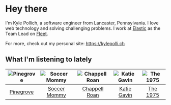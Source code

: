 # Hey there


I'm Kyle Pollich, a software engineer from Lancaster, Pennsylvania. I love web technology and solving challenging problems.
I work at [Elastic](https://www.elastic.co/) as the Team Lead on [Fleet](https://www.elastic.co/guide/en/fleet/current/fleet-overview.html).

For more, check out my personal site: https://kylepolli.ch

## What I'm listening to lately

<!-- begin artists -->
  |![Pinegrove](https://i.scdn.co/image/ab6761610000f1780089634a4e7964d250223ed6)|![Soccer Mommy](https://i.scdn.co/image/ab6761610000f17892a53b190e048475d6c1722e)|![Chappell Roan](https://i.scdn.co/image/ab6761610000f178cde5a0d57c1b79de5fce6bee)|![Katie Gavin](https://i.scdn.co/image/ab6761610000f178f1fc39518ec60153ff2dad62)|![The 1975](https://i.scdn.co/image/ab6761610000f17889348336354096fd4e36ca73)|
  |:---:|:---:|:---:|:---:|:---:|
  |[Pinegrove](https://open.spotify.com/artist/2gbT6GPXMis0OAkZbEQCYB)|[Soccer Mommy](https://open.spotify.com/artist/4wXchxfTTggLtzkoUhO86Q)|[Chappell Roan](https://open.spotify.com/artist/7GlBOeep6PqTfFi59PTUUN)|[Katie Gavin](https://open.spotify.com/artist/0DpJl9MRib7qywJOoYqEZg)|[The 1975](https://open.spotify.com/artist/3mIj9lX2MWuHmhNCA7LSCW)|
<!-- end artists -->
